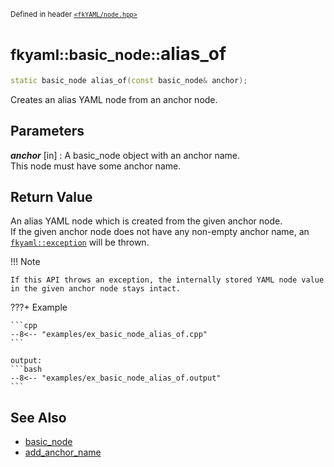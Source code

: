 <small>Defined in header [`<fkYAML/node.hpp>`](https://github.com/fktn-k/fkYAML/blob/develop/include/fkYAML/node.hpp)</small>

# <small>fkyaml::basic_node::</small>alias_of

```cpp
static basic_node alias_of(const basic_node& anchor);
```

Creates an alias YAML node from an anchor node.  

## **Parameters**

***anchor*** [in]
:   A basic_node object with an anchor name.  
    This node must have some anchor name.  

## **Return Value**

An alias YAML node which is created from the given anchor node.  
If the given anchor node does not have any non-empty anchor name, an [`fkyaml::exception`](../exception/index.md) will be thrown.  

!!! Note

    If this API throws an exception, the internally stored YAML node value in the given anchor node stays intact.

???+ Example

    ```cpp
    --8<-- "examples/ex_basic_node_alias_of.cpp"
    ```

    output:
    ```bash
    --8<-- "examples/ex_basic_node_alias_of.output"
    ```

## **See Also**

* [basic_node](index.md)
* [add_anchor_name](add_anchor_name.md)
